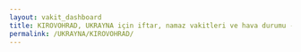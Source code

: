 ```yaml
---
layout: vakit_dashboard
title: KIROVOHRAD, UKRAYNA için iftar, namaz vakitleri ve hava durumu - ilçe/eyalet seç
permalink: /UKRAYNA/KIROVOHRAD/
---
```


<script type="text/javascript">
  var GLOBAL_COUNTRY = 'UKRAYNA';
  var GLOBAL_CITY = 'KIROVOHRAD';
  var GLOBAL_STATE = '';
  var lat = 72;
  var lon = 21;
</script>
